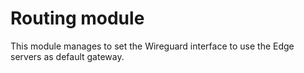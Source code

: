# Routing module

This module manages to set the Wireguard interface to use the Edge servers as default gateway.